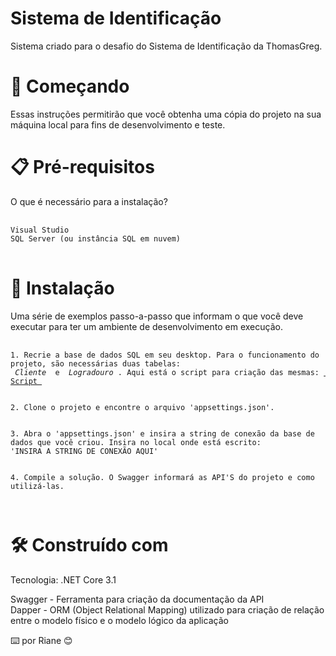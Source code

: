 <h1> Sistema de Identificação </h1>
Sistema criado para o desafio do Sistema de Identificação da ThomasGreg.

<h1> 🚀 Começando </h1>
Essas instruções permitirão que você obtenha uma cópia do projeto na sua máquina local para fins de desenvolvimento e teste.

<h1> 📋 Pré-requisitos </h1>
O que é necessário para a instalação?
</br>
<pre> <code> 
Visual Studio
SQL Server (ou instância SQL em nuvem)
</code> </pre>

<h1> 🔧 Instalação </h1>
Uma série de exemplos passo-a-passo que informam o que você deve executar para ter um ambiente de desenvolvimento em execução.

<pre> <code>  
1. Recrie a base de dados SQL em seu desktop. Para o funcionamento do projeto, são necessárias duas tabelas: 
<i> Cliente </i> e <i> Logradouro </i>. Aqui está o script para criação das mesmas: <a href="src/ScriptDB.txt"> Script </a>
</br>
2. Clone o projeto e encontre o arquivo 'appsettings.json'. 
</br>
3. Abra o 'appsettings.json' e insira a string de conexão da base de dados que você criou. Insira no local onde está escrito: 
'INSIRA A STRING DE CONEXÃO AQUI'
</br>
4. Compile a solução. O Swagger informará as API'S do projeto e como utilizá-las.
</pre> </code> 

<h1> 🛠️ Construído com </h1>
Tecnologia: .NET Core 3.1

Swagger - Ferramenta para criação da documentação da API
</br>
Dapper - ORM (Object Relational Mapping) utilizado para criação de relação entre o modelo físico e o modelo lógico da aplicação


⌨️ por Riane 😊 

